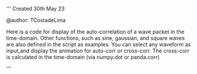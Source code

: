 '''
Created 30th May 23

@author: TCostadeLima 

Here is a code for display of the auto-correlation of a wave packet in the time-domain. 
Other functions, such as sine, gaussian, and square waves are also defined in the script as examples. 
You can select any waveform as input,and display the animation for auto-corr or cross-corr. 
The cross-corr is calculated in the time-domain (via numpy.dot or panda.corr) 

''' 

